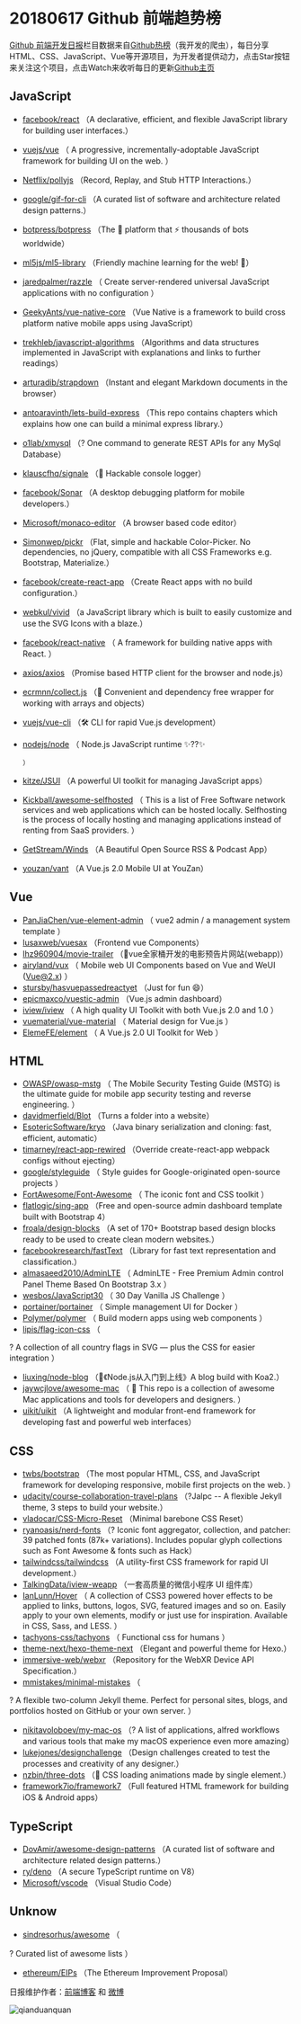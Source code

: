 # 20180617 Github 前端趋势榜

[Github 前端开发日报](http://caibaojian.com/c/news)栏目数据来自[Github热榜](http://news.caibaojian.com/)（我开发的爬虫），每日分享HTML、CSS、JavaScript、Vue等开源项目，为开发者提供动力，点击Star按钮来关注这个项目，点击Watch来收听每日的更新[Github主页](https://github.com/kujian/githubTrending)
## JavaScript

* [facebook/react](https://github.com/facebook/react) （A declarative, efficient, and flexible JavaScript library for building user interfaces.）
* [vuejs/vue](https://github.com/vuejs/vue) （
        A progressive, incrementally-adoptable JavaScript framework for building UI on the web.
      ）
* [Netflix/pollyjs](https://github.com/Netflix/pollyjs) （Record, Replay, and Stub HTTP Interactions.）
* [google/gif-for-cli](https://github.com/google/gif-for-cli) （A curated list of software and architecture related design patterns.）
* [botpress/botpress](https://github.com/botpress/botpress) （The 🤖 platform that ⚡ thousands of bots worldwide）
* [ml5js/ml5-library](https://github.com/ml5js/ml5-library) （Friendly machine learning for the web! 🤖）
* [jaredpalmer/razzle](https://github.com/jaredpalmer/razzle) （
        Create server-rendered universal JavaScript applications with no configuration
      ）
* [GeekyAnts/vue-native-core](https://github.com/GeekyAnts/vue-native-core) （Vue Native is a framework to build cross platform native mobile apps using JavaScript）
* [trekhleb/javascript-algorithms](https://github.com/trekhleb/javascript-algorithms) （Algorithms and data structures implemented in JavaScript with explanations and links to further readings）
* [arturadib/strapdown](https://github.com/arturadib/strapdown) （Instant and elegant Markdown documents in the browser）
* [antoaravinth/lets-build-express](https://github.com/antoaravinth/lets-build-express) （This repo contains chapters which explains how one can build a minimal express library.）
* [o1lab/xmysql](https://github.com/o1lab/xmysql) （? One command to generate REST APIs for any MySql Database）
* [klauscfhq/signale](https://github.com/klauscfhq/signale) （👋 Hackable console logger）
* [facebook/Sonar](https://github.com/facebook/Sonar) （A desktop debugging platform for mobile developers.）
* [Microsoft/monaco-editor](https://github.com/Microsoft/monaco-editor) （A browser based code editor）
* [Simonwep/pickr](https://github.com/Simonwep/pickr) （Flat, simple and hackable Color-Picker. No dependencies, no jQuery, compatible with all CSS Frameworks e.g. Bootstrap, Materialize.）
* [facebook/create-react-app](https://github.com/facebook/create-react-app) （Create React apps with no build configuration.）
* [webkul/vivid](https://github.com/webkul/vivid) （a JavaScript library which is built to easily customize and use the SVG Icons with a blaze.）
* [facebook/react-native](https://github.com/facebook/react) （
        A framework for building native apps with React.
      ）
* [axios/axios](https://github.com/axios/axios) （Promise based HTTP client for the browser and node.js）
* [ecrmnn/collect.js](https://github.com/ecrmnn/collect.js) （💎 Convenient and dependency free wrapper for working with arrays and objects）
* [vuejs/vue-cli](https://github.com/vuejs/vue-cli) （🛠️ CLI for rapid Vue.js development）
* [nodejs/node](https://github.com/nodejs/node) （
        Node.js JavaScript runtime ✨??✨

      ）
* [kitze/JSUI](https://github.com/kitze/JSUI) （A powerful UI toolkit for managing JavaScript apps）
* [Kickball/awesome-selfhosted](https://github.com/Kickball/awesome-selfhosted) （
        This is a list of Free Software network services and web applications which can be hosted locally. Selfhosting is the process of locally hosting and managing applications instead of renting from SaaS providers.
      ）
* [GetStream/Winds](https://github.com/GetStream/Winds) （A Beautiful Open Source RSS &amp; Podcast App）
* [youzan/vant](https://github.com/youzan/vant) （A Vue.js 2.0 Mobile UI at YouZan）

## Vue

* [PanJiaChen/vue-element-admin](https://github.com/PanJiaChen/vue-element-admin) （
        vue2 admin / a management system template
      ）
* [lusaxweb/vuesax](https://github.com/lusaxweb/vuesax) （Frontend vue Components）
* [lhz960904/movie-trailer](https://github.com/lhz960904/movie-trailer) （🍿vue全家桶开发的电影预告片网站(webapp)）
* [airyland/vux](https://github.com/airyland/vux) （
        Mobile web UI Components based on Vue and WeUI (Vue@2.x)
      ）
* [stursby/hasvuepassedreactyet](https://github.com/stursby/hasvuepassedreactyet) （Just for fun 😄）
* [epicmaxco/vuestic-admin](https://github.com/epicmaxco/vuestic-admin) （Vue.js admin dashboard）
* [iview/iview](https://github.com/iview/iview) （
        A high quality UI Toolkit with both Vue.js 2.0 and 1.0
      ）
* [vuematerial/vue-material](https://github.com/vuematerial/vue-material) （
        Material design for Vue.js
      ）
* [ElemeFE/element](https://github.com/ElemeFE/element) （
        A Vue.js 2.0 UI Toolkit for Web
      ）

## HTML

* [OWASP/owasp-mstg](https://github.com/OWASP/owasp-mstg) （
         The Mobile Security Testing Guide (MSTG) is the ultimate guide for mobile app security testing and reverse engineering.
      ）
* [davidmerfield/Blot](https://github.com/davidmerfield/Blot) （Turns a folder into a website）
* [EsotericSoftware/kryo](https://github.com/EsotericSoftware/kryo) （Java binary serialization and cloning: fast, efficient, automatic）
* [timarney/react-app-rewired](https://github.com/timarney/react-app-rewired) （Override create-react-app webpack configs without ejecting）
* [google/styleguide](https://github.com/google/styleguide) （
        Style guides for Google-originated open-source projects
      ）
* [FortAwesome/Font-Awesome](https://github.com/FortAwesome/Font-Awesome) （
        The iconic font and CSS toolkit
      ）
* [flatlogic/sing-app](https://github.com/flatlogic/sing-app) （Free and open-source admin dashboard template built with Bootstrap 4）
* [froala/design-blocks](https://github.com/froala/design-blocks) （A set of 170+ Bootstrap based design blocks ready to be used to create clean modern websites.）
* [facebookresearch/fastText](https://github.com/facebookresearch/fastText) （Library for fast text representation and classification.）
* [almasaeed2010/AdminLTE](https://github.com/almasaeed2010/AdminLTE) （
        AdminLTE - Free Premium Admin control Panel Theme Based On Bootstrap 3.x
      ）
* [wesbos/JavaScript30](https://github.com/wesbos/JavaScript30) （
        30 Day Vanilla JS Challenge
      ）
* [portainer/portainer](https://github.com/portainer/portainer) （
        Simple management UI for Docker
      ）
* [Polymer/polymer](https://github.com/Polymer/polymer) （
        Build modern apps using web components
      ）
* [lipis/flag-icon-css](https://github.com/lipis/flag-icon-css) （
        
? A collection of all country flags in SVG — plus the CSS for easier integration
      ）
* [liuxing/node-blog](https://github.com/liuxing/node-blog) （🚀《Node.js从入门到上线》A blog build with Koa2.）
* [jaywcjlove/awesome-mac](https://github.com/jaywcjlove/awesome-mac) （
         This repo is a collection of awesome Mac applications and tools for developers and designers.
      ）
* [uikit/uikit](https://github.com/uikit/uikit) （A lightweight and modular front-end framework for developing fast and powerful web interfaces）

## CSS

* [twbs/bootstrap](https://github.com/twbs/bootstrap) （The most popular HTML, CSS, and JavaScript framework for developing responsive, mobile first projects on the web.
      ）
* [udacity/course-collaboration-travel-plans](https://github.com/udacity/course-collaboration-travel-plans) （?Jalpc -- A flexible Jekyll theme, 3 steps to build your website.）
* [vladocar/CSS-Micro-Reset](https://github.com/vladocar/CSS-Micro-Reset) （Minimal barebone CSS Reset）
* [ryanoasis/nerd-fonts](https://github.com/ryanoasis/nerd-fonts) （? Iconic font aggregator, collection, and patcher: 39 patched fonts (87k+ variations). Includes popular glyph collections such as Font Awesome &amp; fonts such as Hack）
* [tailwindcss/tailwindcss](https://github.com/tailwindcss/tailwindcss) （A utility-first CSS framework for rapid UI development.）
* [TalkingData/iview-weapp](https://github.com/TalkingData/iview-weapp) （一套高质量的微信小程序 UI 组件库）
* [IanLunn/Hover](https://github.com/IanLunn/Hover) （
        A collection of CSS3 powered hover effects to be applied to links, buttons, logos, SVG, featured images and so on. Easily apply to your own elements, modify or just use for inspiration. Available in CSS, Sass, and LESS.
      ）
* [tachyons-css/tachyons](https://github.com/tachyons-css/tachyons) （
        Functional css for humans
      ）
* [theme-next/hexo-theme-next](https://github.com/theme-next/hexo-theme-next) （Elegant and powerful theme for Hexo.）
* [immersive-web/webxr](https://github.com/immersive-web/webxr) （Repository for the WebXR Device API Specification.）
* [mmistakes/minimal-mistakes](https://github.com/mmistakes/minimal-mistakes) （
        
? A flexible two-column Jekyll theme. Perfect for personal sites, blogs, and portfolios hosted on GitHub or your own server.
      ）
* [nikitavoloboev/my-mac-os](https://github.com/nikitavoloboev/my-mac-os) （? A list of applications, alfred workflows and various tools that make my macOS experience even more amazing）
* [lukejones/designchallenge](https://github.com/lukejones/designchallenge) （Design challenges created to test the processes and creativity of any designer.）
* [nzbin/three-dots](https://github.com/nzbin/three-dots) （🔮 CSS loading animations made by single element.）
* [framework7io/framework7](https://github.com/framework7io/framework7) （Full featured HTML framework for building iOS &amp; Android apps）

## TypeScript

* [DovAmir/awesome-design-patterns](https://github.com/DovAmir/awesome-design-patterns) （A curated list of software and architecture related design patterns.）
* [ry/deno](https://github.com/ry/deno) （A secure TypeScript runtime on V8）
* [Microsoft/vscode](https://github.com/Microsoft/vscode) （Visual Studio Code）

## Unknow

* [sindresorhus/awesome](https://github.com/sindresorhus/awesome) （
        
? Curated list of awesome lists
      ）
* [ethereum/EIPs](https://github.com/ethereum/EIPs) （The Ethereum Improvement Proposal）


日报维护作者：[前端博客](http://caibaojian.com/) 和 [微博](http://caibaojian.com/go/weibo)

![qianduanquan](https://user-images.githubusercontent.com/3055447/38468989-651132ac-3b80-11e8-8e6b-15122322a9d7.png)